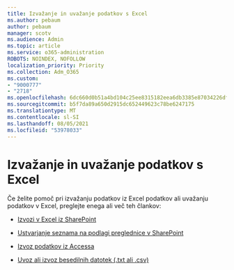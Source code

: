 ```yaml
---
title: Izvažanje in uvažanje podatkov s Excel
ms.author: pebaum
author: pebaum
manager: scotv
ms.audience: Admin
ms.topic: article
ms.service: o365-administration
ROBOTS: NOINDEX, NOFOLLOW
localization_priority: Priority
ms.collection: Adm_O365
ms.custom:
- "9000777"
- "2718"
ms.openlocfilehash: 6dc660d0b51a4bd104c25ee8315182eea6db3385e87034226dfc759b2f556728
ms.sourcegitcommit: b5f7da89a650d2915dc652449623c78be6247175
ms.translationtype: MT
ms.contentlocale: sl-SI
ms.lasthandoff: 08/05/2021
ms.locfileid: "53978033"
---
```

# <a name="exporting-and-importing-data-with-excel"></a>Izvažanje in uvažanje podatkov s Excel

Če želite pomoč pri izvažanju podatkov iz Excel podatkov ali uvažanju podatkov v Excel, preglejte enega ali več teh člankov:

- [Izvozi v Excel iz SharePoint](https://support.office.com/client/bfb2ea48-6118-4fa9-abb6-cced9424e5d9)

- [Ustvarjanje seznama na podlagi preglednice v SharePoint](https://support.office.com/article/Create-a-list-based-on-a-spreadsheet-380CFEB5-6E14-438E-988A-C2B9BEA574FA)

- [Izvoz podatkov iz Accessa](https://support.office.com/client/64E974E6-AE43-4301-A53E-20463655B1A9)

- [Uvoz ali izvoz besedilnih datotek (.txt ali .csv)](https://support.office.com/client/5250ac4c-663c-47ce-937b-339e391393ba)
